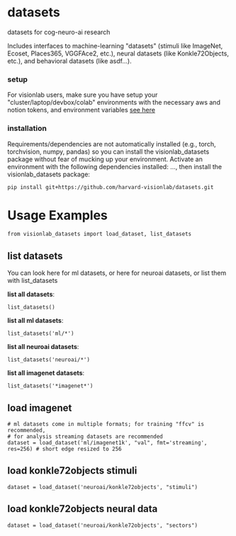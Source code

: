 # datasets
datasets for cog-neuro-ai research

Includes interfaces to machine-learning "datasets" (stimuli like ImageNet, Ecoset, Places365, VGGFAce2, etc.), neural datasets (like Konkle72Objects, etc.), and behavioral datasets (like asdf...).

### setup

For visionlab users, make sure you have setup your "cluster/laptop/devbox/colab" environments with the necessary aws and notion tokens, and environment variables [see here]()

### installation

Requirements/dependencies are not automatically installed (e.g., torch, torchvision, numpy, pandas) so you can install the visionlab_datasets package without fear of mucking up your environment. Activate an environment with the following dependencies installed: ..., then install the visionlab_datasets package:
```
pip install git+https://github.com/harvard-visionlab/datasets.git
```

# Usage Examples

```
from visionlab_datasets import load_dataset, list_datasets
```

## list datasets
You can look here for ml datasets, or here for neuroai datasets, or list them with list_datasets

**list all datasets**:
```
list_datasets()
```

**list all ml datasets**:
```
list_datasets('ml/*')
```

**list all neuroai datasets**:
```
list_datasets('neuroai/*')
```

**list all imagenet datasets**:
```
list_datasets('*imagenet*')
```

## load imagenet
```
# ml datasets come in multiple formats; for training "ffcv" is recommended, 
# for analysis streaming datasets are recommended
dataset = load_dataset('ml/imagenet1k', "val", fmt='streaming', res=256) # short edge resized to 256
```

## load konkle72objects stimuli
```
dataset = load_dataset('neuroai/konkle72objects', "stimuli")
```

## load konkle72objects neural data
```
dataset = load_dataset('neuroai/konkle72objects', "sectors")
```



